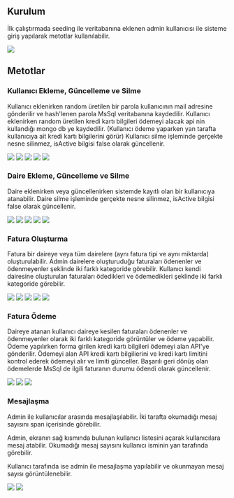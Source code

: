 ## Kurulum

İlk çalıştırmada seeding ile veritabanına eklenen admin kullanıcısı ile sisteme giriş yapılarak metotlar kullanılabilir.

![](https://github.com/GelecekVarlik-FullStack-Bootcamp/odev-hafta4-dnet-malitunay/blob/main/diagram.png)

## Metotlar

### Kullanıcı Ekleme, Güncelleme ve Silme

Kullanıcı eklenirken random üretilen bir parola kullanıcının mail adresine gönderilir ve hash'lenen parola MsSql veritabanına kaydedilir.
Kullanıcı eklenirken random üretilen kredi kartı bilgileri ödemeyi alacak api nin kullandığı mongo db ye kaydedilir. (Kullanıcı ödeme yaparken yan tarafta kullanıcıya ait kredi kartı bilgilerini görür)
Kullanıcı silme işleminde gerçekte nesne silinmez, isActive bilgisi false olarak güncellenir.

![](https://github.com/GelecekVarlik-FullStack-Bootcamp/odev-hafta4-dnet-malitunay/blob/main/diagram.png)
![](https://github.com/GelecekVarlik-FullStack-Bootcamp/odev-hafta4-dnet-malitunay/blob/main/diagram.png)
![](https://github.com/GelecekVarlik-FullStack-Bootcamp/odev-hafta4-dnet-malitunay/blob/main/diagram.png)
![](https://github.com/GelecekVarlik-FullStack-Bootcamp/odev-hafta4-dnet-malitunay/blob/main/diagram.png)
![](https://github.com/GelecekVarlik-FullStack-Bootcamp/odev-hafta4-dnet-malitunay/blob/main/diagram.png)

### Daire Ekleme, Güncelleme ve Silme

Daire eklenirken veya güncellenirken sistemde kayıtlı olan bir kullanıcıya atanabilir.
Daire silme işleminde gerçekte nesne silinmez, isActive bilgisi false olarak güncellenir.

![](https://github.com/GelecekVarlik-FullStack-Bootcamp/odev-hafta4-dnet-malitunay/blob/main/diagram.png)
![](https://github.com/GelecekVarlik-FullStack-Bootcamp/odev-hafta4-dnet-malitunay/blob/main/diagram.png)
![](https://github.com/GelecekVarlik-FullStack-Bootcamp/odev-hafta4-dnet-malitunay/blob/main/diagram.png)
![](https://github.com/GelecekVarlik-FullStack-Bootcamp/odev-hafta4-dnet-malitunay/blob/main/diagram.png)
![](https://github.com/GelecekVarlik-FullStack-Bootcamp/odev-hafta4-dnet-malitunay/blob/main/diagram.png)

### Fatura Oluşturma

Fatura bir daireye veya tüm dairelere (aynı fatura tipi ve aynı miktarda) oluşturulabilir.
Admin dairelere oluşturuduğu faturaları ödenenler ve ödenmeyenler şeklinde iki farklı kategoride görebilir.
Kullanıcı kendi dairesine oluşturulan faturaları ödedikleri ve ödemedikleri şeklinde iki farklı kategoride görebilir.

![](https://github.com/GelecekVarlik-FullStack-Bootcamp/odev-hafta4-dnet-malitunay/blob/main/diagram.png)
![](https://github.com/GelecekVarlik-FullStack-Bootcamp/odev-hafta4-dnet-malitunay/blob/main/diagram.png)
![](https://github.com/GelecekVarlik-FullStack-Bootcamp/odev-hafta4-dnet-malitunay/blob/main/diagram.png)
![](https://github.com/GelecekVarlik-FullStack-Bootcamp/odev-hafta4-dnet-malitunay/blob/main/diagram.png)
![](https://github.com/GelecekVarlik-FullStack-Bootcamp/odev-hafta4-dnet-malitunay/blob/main/diagram.png)

### Fatura Ödeme

Daireye atanan kullanıcı daireye kesilen faturaları ödenenler ve ödenmeyenler olarak iki farklı kategoride görüntüler ve ödeme yapabilir.
Ödeme yapılırken forma girilen kredi kartı bilgileri ödemeyi alan API'ye gönderilir. Ödemeyi alan API kredi kartı bilgilierini ve kredi kartı limitini kontrol ederek ödemeyi alır ve limiti günceller. Başarılı geri dönüş olan ödemelerde MsSql de ilgili faturanın durumu ödendi olarak güncellenir.

![](https://github.com/GelecekVarlik-FullStack-Bootcamp/odev-hafta4-dnet-malitunay/blob/main/diagram.png)
![](https://github.com/GelecekVarlik-FullStack-Bootcamp/odev-hafta4-dnet-malitunay/blob/main/diagram.png)
![](https://github.com/GelecekVarlik-FullStack-Bootcamp/odev-hafta4-dnet-malitunay/blob/main/diagram.png)

### Mesajlaşma

Admin ile kullanıcılar arasında mesajlaşılabilir.
İki tarafta okumadığı mesaj sayısını span içerisinde görebilir.

Admin, ekranın sağ kısmında bulunan kullanıcı listesini açarak kullanıcılara mesaj atabilir. Okumadığı mesaj sayısını kullanıcı isminin yan tarafında görebilir.

Kullanıcı tarafında ise admin ile mesajlaşma yapılabilir ve okunmayan mesaj sayısı görüntülenebilir.

![](https://github.com/GelecekVarlik-FullStack-Bootcamp/odev-hafta4-dnet-malitunay/blob/main/diagram.png)
![](https://github.com/GelecekVarlik-FullStack-Bootcamp/odev-hafta4-dnet-malitunay/blob/main/diagram.png)